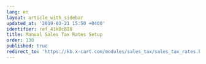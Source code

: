 ```yaml
---
lang: en
layout: article_with_sidebar
updated_at: '2019-03-21 15:50 +0400'
identifier: ref_41kDcBI8
title: Manual Sales Tax Rates Setup
order: 130
published: true
redirect_to: 'https://kb.x-cart.com/modules/sales_tax/sales_tax_rates.html'
---
```


